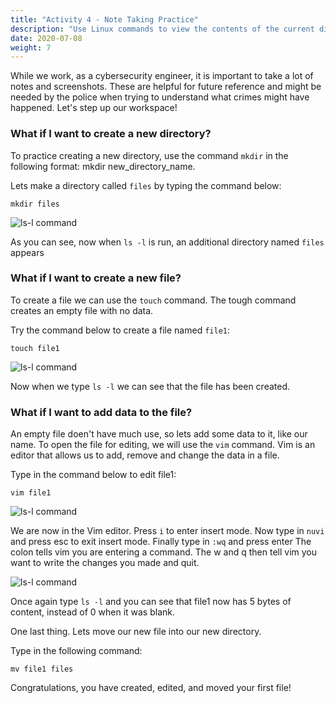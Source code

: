 ```yaml
---
title: "Activity 4 - Note Taking Practice"
description: "Use Linux commands to view the contents of the current directory"
date: 2020-07-08
weight: 7
---
```


While we work, as a cybersecurity engineer, it is important to take a lot of notes and screenshots. These are helpful for future reference and might be needed by the police when trying to understand what crimes might have happened. Let's step up our workspace!

### What if I want to create a new directory?

To practice creating a new directory, use the command `mkdir` in the following format: 
mkdir new_directory_name. 

Lets make a directory called `files` by typing the command below:

```
mkdir files
```

![ls-l command](../images/04_mkdir.PNG?classes=border,shadow)

As you can see, now when `ls -l` is run, an additional directory named `files` appears

### What if I want to create a new file?
To create a file we can use the `touch` command. The tough command creates an empty file with no data. 

Try the command below to create a file named `file1`:

```
touch file1
```

![ls-l command](../images/04_touch.PNG?classes=border,shadow)

Now when we type `ls -l` we can see that the file has been created.

### What if I want to add data to the file?

An empty file doen't have much use, so lets add some data to it, like our name.
To open the file for editing, we will use the `vim` command. Vim is an editor that allows us to add, remove and change the data in a file. 

Type in the command below to edit file1:
```
vim file1
```

![ls-l command](../images/04_vim.PNG?classes=border,shadow)

We are now in the Vim editor. Press `i` to enter insert mode. Now type in `nuvi` and press esc to exit insert mode. Finally type in `:wq` and press enter The colon tells vim you are entering a command. The w and q then tell vim you want to write the changes you made and quit.
 
![ls-l command](../images/04_vim_after.PNG?classes=border,shadow)

Once again type `ls -l` and you can see that file1 now has 5 bytes of content, instead of 0 when it was blank. 

One last thing. Lets move our new file into our new directory.

Type in the following command:

```
mv file1 files
```

Congratulations, you have created, edited, and moved your first file!
